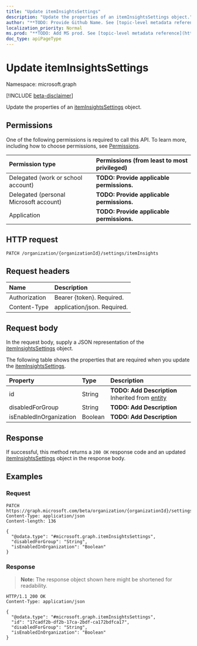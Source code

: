 ```yaml
---
title: "Update itemInsightsSettings"
description: "Update the properties of an itemInsightsSettings object."
author: "**TODO: Provide Github Name. See [topic-level metadata reference](https://msgo.azurewebsites.net/add/document/guidelines/metadata.html#topic-level-metadata)**"
localization_priority: Normal
ms.prod: "**TODO: Add MS prod. See [topic-level metadata reference](https://msgo.azurewebsites.net/add/document/guidelines/metadata.html#topic-level-metadata)**"
doc_type: apiPageType
---
```


# Update itemInsightsSettings
Namespace: microsoft.graph

[!INCLUDE [beta-disclaimer](../../includes/beta-disclaimer.md)]

Update the properties of an [itemInsightsSettings](../resources/iteminsightssettings.md) object.

## Permissions
One of the following permissions is required to call this API. To learn more, including how to choose permissions, see [Permissions](/graph/permissions-reference).

|Permission type|Permissions (from least to most privileged)|
|:---|:---|
|Delegated (work or school account)|**TODO: Provide applicable permissions.**|
|Delegated (personal Microsoft account)|**TODO: Provide applicable permissions.**|
|Application|**TODO: Provide applicable permissions.**|

## HTTP request

<!-- {
  "blockType": "ignored"
}
-->
``` http
PATCH /organization/{organizationId}/settings/itemInsights
```

## Request headers
|Name|Description|
|:---|:---|
|Authorization|Bearer {token}. Required.|
|Content-Type|application/json. Required.|

## Request body
In the request body, supply a JSON representation of the [itemInsightsSettings](../resources/iteminsightssettings.md) object.

The following table shows the properties that are required when you update the [itemInsightsSettings](../resources/iteminsightssettings.md).

|Property|Type|Description|
|:---|:---|:---|
|id|String|**TODO: Add Description** Inherited from [entity](../resources/entity.md)|
|disabledForGroup|String|**TODO: Add Description**|
|isEnabledInOrganization|Boolean|**TODO: Add Description**|



## Response

If successful, this method returns a `200 OK` response code and an updated [itemInsightsSettings](../resources/iteminsightssettings.md) object in the response body.

## Examples

### Request
<!-- {
  "blockType": "request",
  "name": "update_iteminsightssettings"
}
-->
``` http
PATCH https://graph.microsoft.com/beta/organization/{organizationId}/settings/itemInsights
Content-Type: application/json
Content-length: 136

{
  "@odata.type": "#microsoft.graph.itemInsightsSettings",
  "disabledForGroup": "String",
  "isEnabledInOrganization": "Boolean"
}
```


### Response
>**Note:** The response object shown here might be shortened for readability.
<!-- {
  "blockType": "response",
  "truncated": true
}
-->
``` http
HTTP/1.1 200 OK
Content-Type: application/json

{
  "@odata.type": "#microsoft.graph.itemInsightsSettings",
  "id": "17cadf2b-df2b-17ca-2bdf-ca172bdfca17",
  "disabledForGroup": "String",
  "isEnabledInOrganization": "Boolean"
}
```


